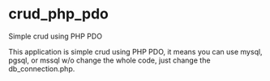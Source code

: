 # crud_php_pdo
Simple crud using PHP PDO

This application is simple crud using PHP PDO, it means you can use mysql, pgsql, or mssql w/o change the whole code, just change the db_connection.php.
